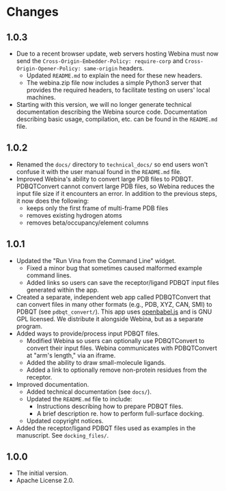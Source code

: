 Changes
=======

1.0.3
-----

* Due to a recent browser update, web servers hosting Webina must now send the
  `Cross-Origin-Embedder-Policy: require-corp` and `Cross-Origin-Opener-Policy:
  same-origin` headers.
  * Updated `README.md` to explain the need for these new headers.
  * The webina.zip file now includes a simple Python3 server that provides the
    required headers, to facilitate testing on users' local machines.
* Starting with this version, we will no longer generate technical documentation
  describing the Webina source code. Documentation describing basic usage,
  compilation, etc. can be found in the `README.md` file.

1.0.2
-----

* Renamed the `docs/` directory to `technical_docs/` so end users won't
  confuse it with the user manual found in the `README.md` file.
* Improved Webina's ability to convert large PDB files to PDBQT. PDBQTConvert
  cannot convert large PDB files, so Webina reduces the input file size if it
  encounters an error. In addition to the previous steps, it now does the
  following:
  * keeps only the first frame of multi-frame PDB files
  * removes existing hydrogen atoms
  * removes beta/occupancy/element columns

1.0.1
-----

* Updated the "Run Vina from the Command Line" widget.
  * Fixed a minor bug that sometimes caused malformed example command lines.
  * Added links so users can save the receptor/ligand PDBQT input files
    generated within the app.
* Created a separate, independent web app called PDBQTConvert that can convert
  files in many other formats (e.g., PDB, XYZ, CAN, SMI) to PDBQT (see
  `pdbqt_convert/`). This app uses
  [openbabel.js](https://github.com/partridgejiang/cheminfo-to-web/) and is
  GNU GPL licensed. We distribute it alongside Webina, but as a separate
  program.
* Added ways to provide/process input PDBQT files.
  * Modified Webina so users can optionally use PDBQTConvert to convert their
    input files. Webina communicates with PDBQTConvert at "arm's length," via
    an iframe.
  * Added the ability to draw small-molecule ligands.
  * Added a link to optionally remove non-protein residues from the receptor.
* Improved documentation.
  * Added technical documentation (see `docs/`).
  * Updated the `README.md` file to include:
    * Instructions describing how to prepare PDBQT files.
    * A brief description re. how to perform full-surface docking.
  * Updated copyright notices.
* Added the receptor/ligand PDBQT files used as examples in the manuscript.
  See `docking_files/`.

1.0.0
-----

* The initial version.
* Apache License 2.0.
